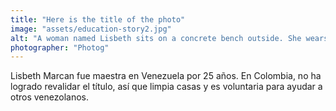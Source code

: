 ```yaml
---
title: "Here is the title of the photo"
image: "assets/education-story2.jpg"
alt: "A woman named Lisbeth sits on a concrete bench outside. She wears blue jeans, a blue and white striped polo shirt, and a grey volunteer’s vest."
photographer: "Photog"
---
```

Lisbeth Marcan fue maestra en Venezuela por 25 años. En Colombia, no ha logrado revalidar el título, así que limpia casas y es voluntaria para ayudar a otros venezolanos.
